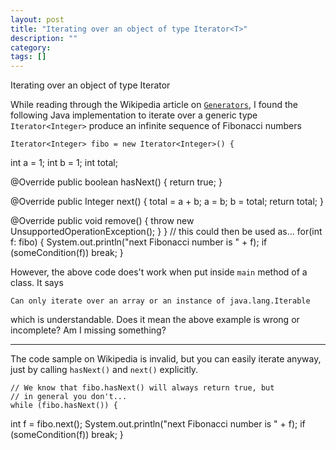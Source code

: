 ```yaml
---
layout: post
title: "Iterating over an object of type Iterator<T>"
description: ""
category:
tags: []
---
```


Iterating over an object of type Iterator<T>


While reading through the Wikipedia article on [`Generators`](http://en.wikipedia.org/wiki/Generator_%28computer_programming%29#Java), I found the following Java implementation to iterate over a generic type `Iterator<Integer>` produce an infinite sequence of Fibonacci numbers

    Iterator<Integer> fibo = new Iterator<Integer>() {
  int a = 1;
  int b = 1;
  int total;
    
    
  @Override
  public boolean hasNext() {
      return true;
  }
    
    
  @Override
  public Integer next() {
      total = a + b;
      a = b;
      b = total;
      return total;
  }
    
    
  @Override
  public void remove() {
      throw new UnsupportedOperationException();
  }
    }
    // this could then be used as...
    for(int f: fibo) {
  System.out.println("next Fibonacci number is " + f);
  if (someCondition(f)) break;
    }

However, the above code does't work when put inside `main` method of a class. It says

    Can only iterate over an array or an instance of java.lang.Iterable

which is understandable. Does it mean the above example is wrong or incomplete? Am I missing something?


--------------------------------------- 
The code sample on Wikipedia is invalid, but you can easily iterate anyway, just by calling `hasNext()` and `next()` explicitly.

    // We know that fibo.hasNext() will always return true, but
    // in general you don't...
    while (fibo.hasNext()) {
  int f = fibo.next();
  System.out.println("next Fibonacci number is " + f);
  if (someCondition(f)) break;
    }


